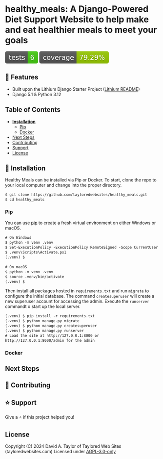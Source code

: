 # healthy_meals: A Django-Powered Diet Support Website to help make and eat healthier meals to meet your goals

[![Tests Status](./tests-badge.svg)](./reports/junit/report.html)
[![Coverage Status](./coverage-badge.svg?dummy=8484744)](./reports/coverage/index.html)

## 🚀 Features
- Built upon the Lithium Django Starter Project ([Lithium README](./LITHIUM_README.md))
- Django 5.1 & Python 3.12

## Table of Contents
* **[Installation](#installation)**
  * [Pip](#pip)
  * [Docker](#docker)
* [Next Steps](#next-steps)
* [Contributing](#contributing)
* [Support](#support)
* [License](#license)

## 📖 Installation
Healthy Meals can be installed via Pip or Docker. To start, clone the repo to your local computer and change into the proper directory.

```
$ git clone https://github.com/tayloredwebsites/healthy_meals.git
$ cd healthy_meals
```

### Pip
You can use [pip](https://pypi.org/project/pip/) to create a fresh virtual environment on either Windows or macOS.

```
# On Windows
$ python -m venv .venv
$ Set-ExecutionPolicy -ExecutionPolicy RemoteSigned -Scope CurrentUser
$ .venv\Scripts\Activate.ps1
(.venv) $

# On macOS
$ python -m venv .venv
$ source .venv/bin/activate
(.venv) $
```

Then install all packages hosted in `requirements.txt` and run `migrate` to configure the initial database. The command `createsuperuser` will create a new superuser account for accessing the admin. Execute the `runserver` commandt o start up the local server.

```
(.venv) $ pip install -r requirements.txt
(.venv) $ python manage.py migrate
(.venv) $ python manage.py createsuperuser
(.venv) $ python manage.py runserver
# Load the site at http://127.0.0.1:8000 or http://127.0.0.1:8000/admin for the admin
```

### Docker

## Next Steps

## 🤝 Contributing

## ⭐️ Support

Give a ⭐️  if this project helped you!

## License

Copyright (C) 2024 David A. Taylor of Taylored Web Sites (tayloredwebsites.com)
Licensed under [AGPL-3.0-only](https://opensource.org/license/agpl-v3/)
